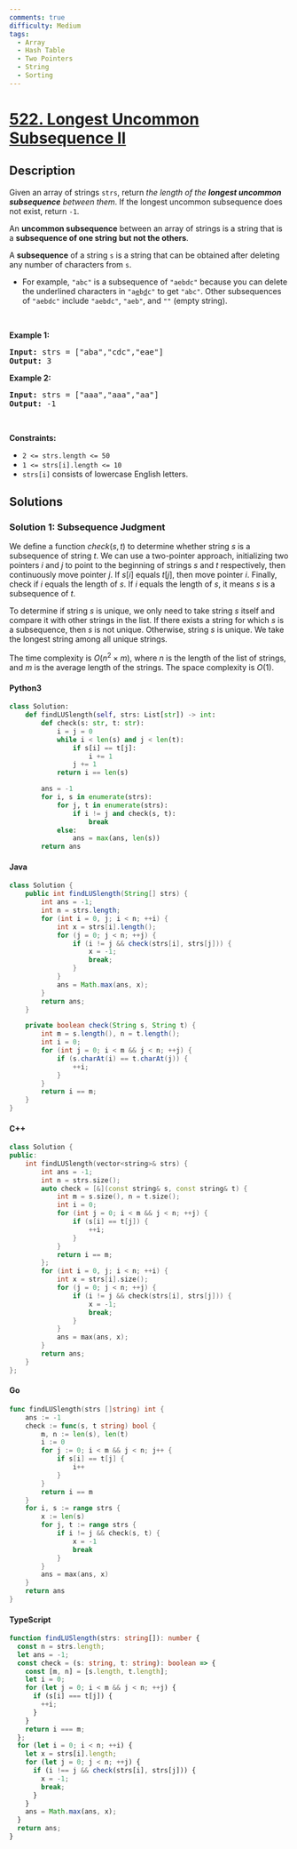 ```yaml
---
comments: true
difficulty: Medium
tags:
  - Array
  - Hash Table
  - Two Pointers
  - String
  - Sorting
---
```


<!-- problem:start -->

# [522. Longest Uncommon Subsequence II](https://leetcode.com/problems/longest-uncommon-subsequence-ii)

## Description

<!-- description:start -->

<p>Given an array of strings <code>strs</code>, return <em>the length of the <strong>longest uncommon subsequence</strong> between them</em>. If the longest uncommon subsequence does not exist, return <code>-1</code>.</p>

<p>An <strong>uncommon subsequence</strong> between an array of strings is a string that is a <strong>subsequence of one string but not the others</strong>.</p>

<p>A <strong>subsequence</strong> of a string <code>s</code> is a string that can be obtained after deleting any number of characters from <code>s</code>.</p>

<ul>
	<li>For example, <code>&quot;abc&quot;</code> is a subsequence of <code>&quot;aebdc&quot;</code> because you can delete the underlined characters in <code>&quot;a<u>e</u>b<u>d</u>c&quot;</code> to get <code>&quot;abc&quot;</code>. Other subsequences of <code>&quot;aebdc&quot;</code> include <code>&quot;aebdc&quot;</code>, <code>&quot;aeb&quot;</code>, and <code>&quot;&quot;</code> (empty string).</li>
</ul>

<p>&nbsp;</p>
<p><strong class="example">Example 1:</strong></p>
<pre><strong>Input:</strong> strs = ["aba","cdc","eae"]
<strong>Output:</strong> 3
</pre><p><strong class="example">Example 2:</strong></p>
<pre><strong>Input:</strong> strs = ["aaa","aaa","aa"]
<strong>Output:</strong> -1
</pre>
<p>&nbsp;</p>
<p><strong>Constraints:</strong></p>

<ul>
	<li><code>2 &lt;= strs.length &lt;= 50</code></li>
	<li><code>1 &lt;= strs[i].length &lt;= 10</code></li>
	<li><code>strs[i]</code> consists of lowercase English letters.</li>
</ul>

<!-- description:end -->

## Solutions

<!-- solution:start -->

### Solution 1: Subsequence Judgment

We define a function $check(s, t)$ to determine whether string $s$ is a subsequence of string $t$. We can use a two-pointer approach, initializing two pointers $i$ and $j$ to point to the beginning of strings $s$ and $t$ respectively, then continuously move pointer $j$. If $s[i]$ equals $t[j]$, then move pointer $i$. Finally, check if $i$ equals the length of $s$. If $i$ equals the length of $s$, it means $s$ is a subsequence of $t$.

To determine if string $s$ is unique, we only need to take string $s$ itself and compare it with other strings in the list. If there exists a string for which $s$ is a subsequence, then $s$ is not unique. Otherwise, string $s$ is unique. We take the longest string among all unique strings.

The time complexity is $O(n^2 \times m)$, where $n$ is the length of the list of strings, and $m$ is the average length of the strings. The space complexity is $O(1)$.

<!-- tabs:start -->

#### Python3

```python
class Solution:
    def findLUSlength(self, strs: List[str]) -> int:
        def check(s: str, t: str):
            i = j = 0
            while i < len(s) and j < len(t):
                if s[i] == t[j]:
                    i += 1
                j += 1
            return i == len(s)

        ans = -1
        for i, s in enumerate(strs):
            for j, t in enumerate(strs):
                if i != j and check(s, t):
                    break
            else:
                ans = max(ans, len(s))
        return ans
```

#### Java

```java
class Solution {
    public int findLUSlength(String[] strs) {
        int ans = -1;
        int n = strs.length;
        for (int i = 0, j; i < n; ++i) {
            int x = strs[i].length();
            for (j = 0; j < n; ++j) {
                if (i != j && check(strs[i], strs[j])) {
                    x = -1;
                    break;
                }
            }
            ans = Math.max(ans, x);
        }
        return ans;
    }

    private boolean check(String s, String t) {
        int m = s.length(), n = t.length();
        int i = 0;
        for (int j = 0; i < m && j < n; ++j) {
            if (s.charAt(i) == t.charAt(j)) {
                ++i;
            }
        }
        return i == m;
    }
}
```

#### C++

```cpp
class Solution {
public:
    int findLUSlength(vector<string>& strs) {
        int ans = -1;
        int n = strs.size();
        auto check = [&](const string& s, const string& t) {
            int m = s.size(), n = t.size();
            int i = 0;
            for (int j = 0; i < m && j < n; ++j) {
                if (s[i] == t[j]) {
                    ++i;
                }
            }
            return i == m;
        };
        for (int i = 0, j; i < n; ++i) {
            int x = strs[i].size();
            for (j = 0; j < n; ++j) {
                if (i != j && check(strs[i], strs[j])) {
                    x = -1;
                    break;
                }
            }
            ans = max(ans, x);
        }
        return ans;
    }
};
```

#### Go

```go
func findLUSlength(strs []string) int {
	ans := -1
	check := func(s, t string) bool {
		m, n := len(s), len(t)
		i := 0
		for j := 0; i < m && j < n; j++ {
			if s[i] == t[j] {
				i++
			}
		}
		return i == m
	}
	for i, s := range strs {
		x := len(s)
		for j, t := range strs {
			if i != j && check(s, t) {
				x = -1
				break
			}
		}
		ans = max(ans, x)
	}
	return ans
}
```

#### TypeScript

```ts
function findLUSlength(strs: string[]): number {
  const n = strs.length;
  let ans = -1;
  const check = (s: string, t: string): boolean => {
    const [m, n] = [s.length, t.length];
    let i = 0;
    for (let j = 0; i < m && j < n; ++j) {
      if (s[i] === t[j]) {
        ++i;
      }
    }
    return i === m;
  };
  for (let i = 0; i < n; ++i) {
    let x = strs[i].length;
    for (let j = 0; j < n; ++j) {
      if (i !== j && check(strs[i], strs[j])) {
        x = -1;
        break;
      }
    }
    ans = Math.max(ans, x);
  }
  return ans;
}
```

<!-- tabs:end -->

<!-- solution:end -->

<!-- problem:end -->
